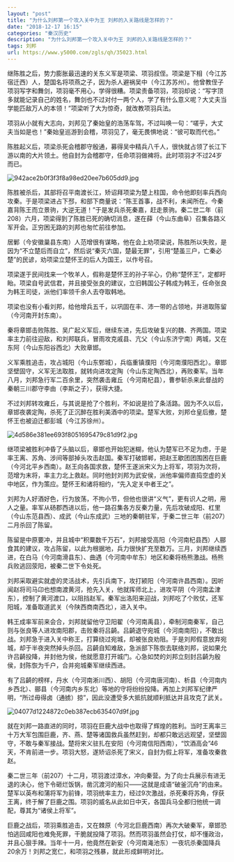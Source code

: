```yaml
---
layout: "post"
title: "为什么刘邦第一个攻入关中为王 刘邦的入关路线是怎样的？"
date: "2018-12-17 16:15"
categories: "秦汉历史"
description: "为什么刘邦第一个攻入关中为王 刘邦的入关路线是怎样的？"
tags: 刘邦
url: https://www.y5000.com/zgls/qh/35023.html
---
```






继陈胜之后，势力膨胀最迅速的关东义军是项梁、项羽叔侄。项梁是下相（今江苏宿迁西）人，楚国名将项燕之子，因为杀人避祸吴中（今江苏苏州）。他曾教侄子项羽写字和舞剑，项羽毫不用心，学得很糟。项梁责备项羽，项羽却说：“写字顶多就能记录自己的姓名，舞剑也不过对付一两个人，学了有什么意义呢？大丈夫当学能匹敌万人的本领！”项梁听了大为惊奇，就改教项羽兵法。

项羽从小就有大志向，刘邦见了秦始皇的浩荡车驾，不过叫唤一句：“嗟乎，大丈夫当如是也！”秦始皇巡游到会稽，项羽见了，毫无畏惧地说：“彼可取而代也。”

陈胜起义后，项梁杀死会稽郡守殷通，募得吴中精兵八千人，很快就占领了长江下游以南的大片领土。他自封为会稽郡守，任命项羽做裨将。此时项羽才不过24岁而已。

![942ace2b0f3f3f8a98ed20ee7b605dd9.jpg](https://img.y5000.com/uploads/allimg/181018/942ace2b0f3f3f8a98ed20ee7b605dd9.jpg)

陈胜被杀后，其部将召平南渡长江，矫诏拜项梁为楚上柱国，命令他即刻率兵西向攻秦。于是项梁进占下邳，和部下商量说：“陈王首事，战不利，未闻所在。今秦嘉背陈王而立景驹，大逆无道！”于是发兵杀死秦嘉，赶走景驹。秦二世二年（前208）六月，项梁得到了陈胜已死的确切消息，遂在薛（今山东曲阜）召集各路义军开会。正穷困无路的刘邦也匆忙前往参加。

居鄛（今安徽巢县东南）人范增很有谋略，他在会上劝项梁说，陈胜所以失败，是因为“不立楚后而自立”，然后说“秦灭六国，楚最无罪”，引用“楚虽三户，亡秦必楚”的民谚，劝项梁立楚怀王的后人为国王，以作号召。

项梁遂于民间找来一个牧羊人，假称是楚怀王的孙子羋心，仍称“楚怀王”，定都盱眙。项梁自号武信君，并且接受张良的建议，立旧韩国公子韩成为韩王，任命张良为韩王司徒，派他们率领千余人去夺取韩地。

项梁也没有小看刘邦，给他增兵五千，以巩固在丰、沛一带的占领地，并进取陈留（今河南开封东南）。

秦将章邯击败陈胜、吴广起义军后，继续东进，先后攻破复兴的魏、齐两国。项梁率主力前往迎敌，和刘邦联兵，冒雨攻克戚县、亢父（今山东济宁南）两城，又在东阿（今山东阳谷西北）大败章邯。

义军乘胜追击，攻占城阳（今山东鄄城），兵临重镇濮阳（今河南濮阳西北）。章邯坚壁固守，义军无法取胜，就转向进攻定陶（今山东定陶西北），再败秦军。当年八月，刘邦急行军二百余里，突然袭击雍丘（今河南杞县），曹参斩杀来此督战的秦朝三川郡守李由（李斯之子），获得大捷。

不过刘邦转攻雍丘，与其说是抢了个胜利，不如说是捡了条活路。因为不久以后，章邯夜袭定陶，杀死了正沉醉在胜利美酒中的项梁。楚军大败，刘邦仓皇后撤，楚怀王也被迫迁都彭城（今江苏徐州）。

![4d586e381ee693f8051695479c81d9f2.jpg](https://img.y5000.com/uploads/allimg/181018/4d586e381ee693f8051695479c81d9f2.jpg)

继项梁被胜利冲昏了头脑以后，章邯也开始犯迷糊，他认为楚军已不足为虑，于是率王离、苏角、涉间等部掉头攻击赵国。秦军打破邯郸，把赵王歇团团围困在巨鹿（今河北平乡西南）。赵王向各国求救，楚怀王遂派宋义为上将军，项羽为次将，范增为末将，率主力北上救赵。同时他封刘邦为武安侯，派他率偏师直捣空虚的关中地区，作为策应。楚怀王和诸将相约，“先入定关中者王之”。

刘邦为人好酒好色，行为放荡，不拘小节，但他也很讲“义气”，更有识人之明，用人之量。率军从砀郡西进以后，他一路召集各方反秦力量，先后攻破成阳、杠里（今山东范县西）、成武（今山东成武）三地的秦朝驻军，于秦二世三年（前207）二月杀回了陈留。

陈留是中原要冲，并且城中“积粟数千万石”，刘邦接受高阳（今河南杞县西）人郦食其的建议，攻占陈留，以此为根据地，兵力很快扩充至数万。三月，刘邦继续西进，在白马（今河南滑县东）、曲遇（今河南中牟东）地区和秦将杨熊激战。杨熊兵败逃回荥阳，被秦二世下令处死。

刘邦采取避实就虚的灵活战术，先引兵南下，攻打颍阳（今河南许昌西南）。因听闻赵将司马卬也想南渡黄河，抢先入关，他就挥师北上，进攻平阴（今河南孟津东），控制了黄河渡口，以阻挡赵军。秦军出洛阳来迎战，刘邦吃了个败仗，还军阳城，准备取道武关（今陕西商南西北），进入关中。

韩王成率军前来会合，刘邦就留他守卫阳翟（今河南禹县），牵制河南秦军，自己则与张良等人进攻南阳郡，击败秦将吕齮。吕齮退守宛城（今河南南阳），不敢出战。刘邦急于进入关中称王，打算绕过宛城，却被张良劝阻。于是刘邦假意放弃宛城，却于半夜突然掉头杀回。吕齮自知难敌，急派部下陈恢去联络刘邦，说如果允许吕齮投降，并封他为侯，他就愿意打开城门。心急如焚的刘邦立刻封吕齮为殷侯，封陈恢为千户，合并宛城秦军继续西进。

有了吕齮的榜样，丹水（今河南淅川西）、胡阳（今河南唐河南）、析县（今河南内乡西北）、郦县（今河南内乡东北）等地的守将纷纷投降。再加上刘邦军纪律严明，“所过毋得卤（通掳）掠”，因此没遭受多大抵抗就顺利抵达并且攻克了武关。

![04077d1224872c0eb387ecb635407d9f.jpg](https://img.y5000.com/uploads/allimg/181018/04077d1224872c0eb387ecb635407d9f.jpg)

就在刘邦一路直进的同时，项羽在巨鹿大战中也取得了辉煌的胜利。当时王离率三十万大军包围巨鹿，齐、燕、楚等诸国救兵虽然赶到，却都只敢远远观望，坚壁固守，不敢与秦军接战。楚将宋义驻扎在安阳（今河南信阳西南），“饮酒高会”46天，不肯前进一步。项羽大怒，遂矫诏杀死了宋义，自封为假上将军，准备攻秦救赵。

秦二世三年（前207）十二月，项羽渡过漳水，冲向秦营。为了向士兵展示有进无退的决心，他下令砸烂饭锅，凿沉渡河的船只——这就是成语“破釜沉舟”的由来。楚军以英布和蒲将军为前锋，项羽统率主力，经过9次激战，杀死秦将苏角，俘获王离，终于解了巨鹿之围。项羽的威名从此如日中天，各国兵马全都归他统一调配，尊其为“诸侯上将军”。

巨鹿之战后，项羽乘胜追击，又在棘原（今河北巨鹿西南）再次大破秦军，章邯恐怕逃回咸阳也难免死罪，干脆就投降了项羽。然而项羽虽然会打仗，却不懂政治，并且心狠手辣。当年十一月，他竟然在新安（今河南渑池东）一夜坑杀秦国降兵20余万！刘邦之宽仁，和项羽之残暴，就此形成鲜明对比。

